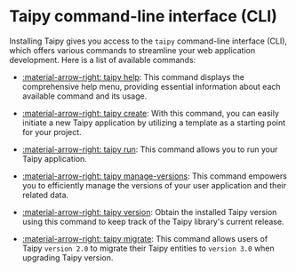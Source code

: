 # Taipy command-line interface (CLI)

Installing Taipy gives you access to the `taipy` command-line interface (CLI), which offers various
commands to streamline your web application development. Here is a list of available commands:


- [:material-arrow-right: taipy help](help.md): This command displays the comprehensive help menu, providing essential
  information about each available command and its usage.

- [:material-arrow-right: taipy create](create.md): With this command, you can easily initiate a new Taipy
  application by utilizing a template as a starting point for your project.

- [:material-arrow-right: taipy run](run.md): This command allows you to run your Taipy application.

- [:material-arrow-right: taipy manage-versions](manage-versions.md): This command empowers you to efficiently
  manage the versions of your user application and their related data.

- [:material-arrow-right: taipy version](version.md): Obtain the installed Taipy version using this command to keep
  track of the Taipy library's current release.

- [:material-arrow-right: taipy migrate](migrate.md): This command allows users of Taipy `version 2.0` to migrate their Taipy entities to `version 3.0` when upgrading Taipy version.
